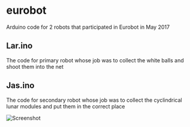 # eurobot
Arduino code for 2 robots that participated in Eurobot in May 2017

## Lar.ino
The code for primary robot whose job was to collect the white balls and shoot them into the net

## Jas.ino
The code for secondary robot whose job was to collect the cyclindrical lunar modules and put them in the correct place

![Screenshot](https://i.imgur.com/7NR1588.png)